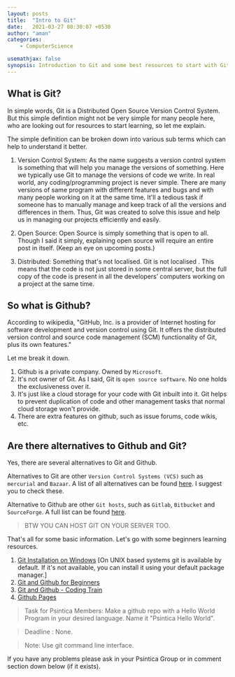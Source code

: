 ```yaml
---
layout: posts
title:  "Intro to Git"
date:   2021-03-27 08:30:07 +0530
author: "aman"
categories:
    - ComputerScience

usemathjax: false
synopsis: Introduction to Git and some best resources to start with Git and Github. 
---
```


## What is Git? 
In simple words, Git is a Distributed Open Source Version Control System. But this simple defintion might not be very simple for many people here, who are looking out for resources to start learning, so let me explain. 

The simple definition can be broken down into various sub terms which can help to understand it better. 

1. Version Control System: As the name suggests a version control system is something that will help you manage the versions of something. Here we typically use Git to manage the versions of code we write. In real world, any coding/programming project is never simple. There are many versions of same program with different features and bugs and with many people working on it at the same time. It'll a tedious task if someone has to manually manage and keep track of all the versions and differences in them. Thus, Git was created to solve this issue and help us in managing our projects efficiently and easily.

2. Open Source: Open Source is simply something that is open to all. Though I said it simply, explaining open source will require an entire post in itself. (Keep an eye on upcoming posts.)

3. Distributed: Something that's not localised. Git is not localised . This means that the code is not just stored in some central server, but the full copy of the code is present in all the developers’ computers working on a project at the same time. 

## So what is Github? 
According to wikipedia, "GitHub, Inc. is a provider of Internet hosting for software development and version control using Git. It offers the distributed version control and source code management (SCM) functionality of Git, plus its own features." 

Let me break it down. 

1. Github is a private company. Owned by `Microsoft`.
2. It's not owner of Git. As I said, Git is `open source software`. No one holds the exclusiveness over it.
3. It's just like a cloud storage for your code with Git inbuilt into it. Git helps to prevent duplication of code and other management tasks that normal cloud storage won't provide.
4. There are extra features on github, such as issue forums, code wikis, etc.

## Are there alternatives to Github and Git? 
Yes, there are several alternatives to Git and Github.

Alternatives to Git are other `Version Control Systems (VCS)` such as `mercurial` and `Bazaar`. A list of all alternatives can be found [here](https://en.wikipedia.org/wiki/List_of_version-control_software). I suggest you to check these.

Alternative to Github are other `Git hosts`, such as `Gitlab`, `Bitbucket` and `SourceForge`. A full list can be found [here](https://git.wiki.kernel.org/index.php/GitHosting). 
> BTW YOU CAN HOST GIT ON YOUR SERVER TOO.

That's all for some basic information. Let's go with some beginners learning resources. 

1. [Git Installation on Windows](https://www.youtube.com/watch?v=2j7fD92g-gE) [On UNIX based systems git is available by default. If it's not available, you can install it using your default package manager.]
2. [Git and Github for Beginners](https://www.youtube.com/watch?v=RGOj5yH7evk) 
3. [Git and Github - Coding Train](https://youtube.com/playlist?list=PLozRqGzj97d02YjR5JVqDwN2K0cAiT7VK)
4. [Github Pages](https://www.youtube.com/watch?v=QyFcl_Fba-k)

> Task for Psintica Members: Make a github repo with a Hello World Program in your desired language. Name it "Psintica Hello World". 

> Deadline : None. 

> Note: Use git command line interface.

If you have any problems please ask in your Psintica Group or in comment section down below (if it exists). 